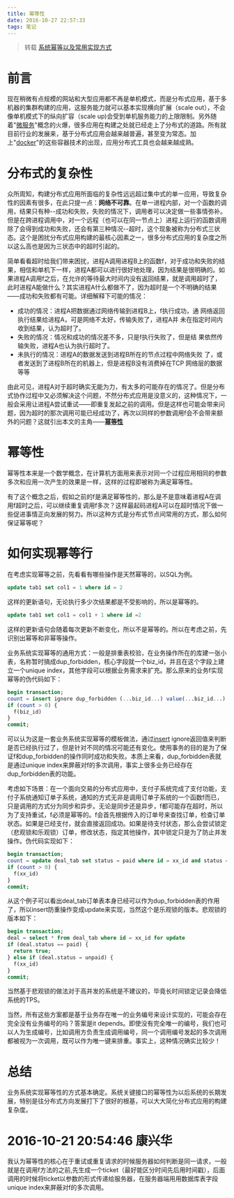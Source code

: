 ```yaml
---
title: 幂等性
date: 2016-10-27 22:57:33
tags: 笔记
---
```


> 转载 [系统幂等以及常用实现方式](http://yongpoliu.com/idempotent/)
# 前言
现在稍微有点规模的网站和大型应用都不再是单机模式，而是分布式应用，基于多机器的集群构建的应用，这服务能力就可以基本实现横向扩展（scale out），不会像单机模式下的纵向扩容（scale up)会受到单机服务能力的上限限制。另外随着"[微服务](http://martinfowler.com/articles/microservices.html)"概念的火爆，很多应用在构建之处就已经走上了分布式的道路。所有就目前行业的发展来，基于分布式应用会越来越普遍，甚至变为常态。加上"[docker](https://www.docker.com/)"的这些容器技术的出现，应用分布式工具也会越来越成熟。

# 分布式的复杂性 

众所周知，构建分布式应用所面临的复杂性远远超过集中式的单一应用，导致复杂性的因素有很多，在此只提一点：**网络不可靠**。在单一进程内部，对一个函数的调用，结果只有种--成功和失败，失败的情况下，调用者可以决定做一些事情弥补。但是在跨进程调用中，对一个远程（也可以在同一节点上）进程上运行的函数调用除了会得到成功和失败，还会有第三种情况--超时，这个现象被称为分布式三状态。这个是困扰分布式应用构建的最核心因素之一，很多分布式应用的复杂度之所以这么高也是因为三状态中的超时引起的。 

简单看看超时给我们带来困扰，进程A调用进程B上的函数f，对于成功和失败的结果，相信和单机下一样，进程A都可以进行很好地处理，因为结果是很明确的。如果进程A调用f之后，在允许的等待最大时间内没有返回结果，就是调用超时了，此时进程A能做什么？其实进程A什么都做不了，因为超时是一个不明确的结果——成功和失败都有可能。详细解释下可能的情况：

- 成功的情况：进程A把数据通过网络传输到进程B上，f执行成功，通 网络返回执行结果给进程A，可是网络不太好，传输失败了，进程A并 未在指定时间内收到结果，认为超时了。
- 失败的情况：情况和成功的情况差不多，只是f执行失败了，但是结 果依然传输失败，进程A也认为执行超时了。
- 未执行的情况：进程A的数据发送到进程B所在的节点过程中网络失败 了，或者发送到了进程B所在的机器上，但是进程B没有消费掉在TCP 网络层的数据等等   

由此可见，进程A对于超时确实无能为力，有太多的可能存在的情况了。但是分布式协作过程中又必须解决这个问题，不然分布式应用是没意义的，这种情况下，一般会采用让进程A尝试重试——即重复发起之前的调用。但是这样也可能会带来问题，因为超时的那次调用可能已经成功了，再次以同样的参数调用f会不会带来额外的问题？这就引出本文的主角——**[幂等性](http://baike.baidu.com/view/2067025.htm)**

# 幂等性
幂等性本来是一个数学概念，在计算机方面用来表示对同一个过程应用相同的参数多次和应用一次产生的效果是一样，这样的过程即被称为满足幂等性。  

有了这个概念之后，假如之前的f是满足幂等性的，那么是不是意味着进程A在调用f超时之后，可以继续重复调用f多次？这样最起码进程A可以在超时情况下做一些促进事情正向发展的努力。所以这种方式是分布式节点间常用的方式，那么如何保证幂等呢？

# 如何实现幂等行
在考虑实现幂等之前，先看看有哪些操作是天然幂等的，以SQL为例。
``` sql
update tab1 set col1 = 1 where id = 2
```
这样的更新语句，无论执行多少次结果都是不受影响的，所以是幂等的。
``` sql
update tab1 set col1 = col1 + 1 where id =2
```
这样的更新语句会随着每次更新不断变化，所以不是幂等的。所以在考虑之前，先识别出幂等和非幂等操作。  

业务系统实现幂等的通用方式：一般是排重表校验，在业务操作所在的库建一张小表，名称暂时搞成dup_forbidden，核心字段就一个biz_id，并且在这个字段上建立一个unique index，其他字段可以根据业务需求来扩充。那么原来的业务f实现幂等的伪代码如下：

``` sql
begin transaction;
count = insert ignore dup_forbidden (...biz_id...) value(...biz_id...)
if (count > 0) {
  f(biz_id)
} 
commit;
```
可以认为这是一套业务系统实现幂等的模板做法，通过[insert](http://dev.mysql.com/doc/refman/5.5/en/insert.html) ignore返回值来判断是否已经执行过了，但是针对不同的情况可能还有变化。使用事务的目的是为了保证f和dup_forbidden的操作同时成功和失败。本质上来看，dup_forbidden表就是通过unique index来屏蔽对f的多次调用，事实上很多业务已经存在dup_forbidden表的功能。  

考虑如下场景：在一个面向交易的分布式应用中，支付子系统完成了支付功能，支付子系统通知订单子系统，通知的方式无非是调用订单子系统的一个函数f而已，只是调用的方式分为同步和异步。无论是同步还是异步，f都可能存在超时，所以为了支持重试，f必须是幂等的。f会首先根据传入的订单号来查找订单，检查订单状态。如果是已经支付，就会直接返回成功。如果是待支付状态，那么会尝试锁定（悲观锁和乐观锁）订单，修改状态，指定其他操作，其中锁定只是为了防止并发操作。伪代码实现如下：
``` sql
begin transaction;
count = update deal_tab set status = paid where id = xx_id and status = unpaid
if (count > 0) {
  f(xx_id)
}
commit;
```
从这个例子可以看出deal_tab订单表本身已经可以作为dup_forbidden表的作用了，所以insert防重操作变成update来实现，当然这个是乐观锁的版本。悲观锁的版本如下：
``` sql
begin transaction;
deal = select * from deal_tab where id = xx_id for update
if (deal.status == paid) {
  return true;
} else if (deal.status = unpaid) {
  f(xx_id)
}
commit;
```
当然基于悲观锁的做法对于高并发的系统是不建议的，毕竟长时间锁定记录会降低系统的TPS。  

当然，所有这些方案都是基于业务存在唯一的业务编号来设计实现的，可能会存在完全没有业务编号的吗？答案是it depends。即使没有完全唯一的编号，我们也可以人为生成编号，比如调用方负责生成调用编号，同一个调用编号发起的多次调用都被视为一次调用，既可以作为唯一键来排重。事实上，这种情况确实比较少！

# 总结

业务系统实现幂等性的方式基本确定。系统关键接口的幂等性为以后系统的长期发展，特别是往分布式方向发展打下了很好的根基，可以大大简化分布式应用的构建复杂度。

# 2016-10-21 20:54:46 康兴华
我认为幂等性的核心在于重试或重复请求的时候服务器如何判断是同一请求，一般就是在调用f方法的之前,先生成一个ticket（最好能区分时间先后用时间戳），后面调用的时候将ticket以参数的形式传递给服务器，在服务器端用用数据库表字段unique index来屏蔽对f的多次调用。